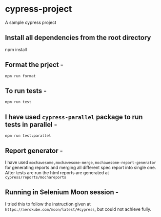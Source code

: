 # cypress-project
A sample cypress project

## Install all dependencies from the root directory
npm install

## Format the prject - 
`npm run format`

## To run tests -
`npm run test`

## I have used `cypress-parallel` package to run tests in parallel - 
`npm run test:parallel`

## Report generator -
I have used `mochawesome,mochawesome-merge,mochawesome-report-generator` for generating reports and merging all different spec report into single one.
After tests are run the html reports are generated at `cypress/reports/mochareports`

## Running in Selenium Moon session -
I tried this to follow the instruction given at `https://aerokube.com/moon/latest/#cypress`, but could not achieve fully.
